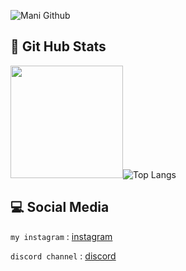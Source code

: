 
![Mani Github](https://user-images.githubusercontent.com/68564699/132562220-e2952572-ade5-430a-9382-654f7bc27a6b.jpg)

## 💩 Git Hub Stats

<img height="180em" src="https://github-readme-stats.vercel.app/api?username=Mani-Amjadi&show_icons=true&hide_border=true&&count_private=true&include_all_commits=true" />![Top Langs](https://github-readme-stats.vercel.app/api/top-langs/?username=Mani-Amjadi&theme=tokyonight)

## 💻 Social Media

`my instagram` : [instagram](https://www.instagram.com/mani_amjadi)

`discord channel` : [discord](https://discord.com)






                                               
                                               
                                               
